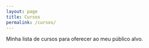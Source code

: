 ```yaml
---
layout: page
title: Cursos
permalink: /cursos/
---
```

Minha lista de cursos para oferecer ao meu público alvo.
